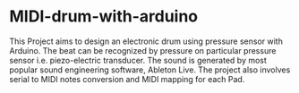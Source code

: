 MIDI-drum-with-arduino
======================

This Project aims to design an electronic drum using pressure sensor with Arduino. The beat can be recognized by pressure on particular pressure sensor i.e. piezo-electric transducer. The sound is generated by most popular sound engineering software, Ableton Live. The project also involves serial to MIDI notes conversion and MIDI mapping for each Pad.
